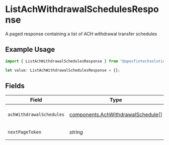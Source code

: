 # ListAchWithdrawalSchedulesResponse

A paged response containing a list of ACH withdrawal transfer schedules

## Example Usage

```typescript
import { ListAchWithdrawalSchedulesResponse } from "@apexfintechsolutions/ascend-sdk/models/components";

let value: ListAchWithdrawalSchedulesResponse = {};
```

## Fields

| Field                                                                                  | Type                                                                                   | Required                                                                               | Description                                                                            | Example                                                                                |
| -------------------------------------------------------------------------------------- | -------------------------------------------------------------------------------------- | -------------------------------------------------------------------------------------- | -------------------------------------------------------------------------------------- | -------------------------------------------------------------------------------------- |
| `achWithdrawalSchedules`                                                               | [components.AchWithdrawalSchedule](../../models/components/achwithdrawalschedule.md)[] | :heavy_minus_sign:                                                                     | The list of transfer schedules                                                         |                                                                                        |
| `nextPageToken`                                                                        | *string*                                                                               | :heavy_minus_sign:                                                                     | The next page token                                                                    | 4ZHd3wAaMD1IQ0ZKS2BKV0FSRVdLW4VLWkY1R1B3MU4                                            |